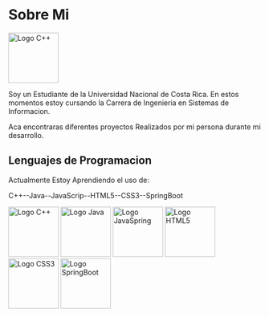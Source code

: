 <h1>Sobre Mi</h1>
<img src="https://img.youtube.com/vi/ku7t9gezlpg/maxresdefault.jpg" alt="Logo C++" width=100>

Soy un Estudiante de la Universidad Nacional de Costa Rica. 
En estos momentos estoy cursando la Carrera de Ingenieria en Sistemas de Informacion.

Aca encontraras diferentes proyectos Realizados por mi persona durante mi desarrollo.

<h2>Lenguajes de Programacion</h2>
<p>Actualmente Estoy Aprendiendo el uso de:</p>
 
<div>
 <p>C++--Java--JavaScrip--HTML5--CSS3--SpringBoot</p>
 <img src="https://upload.wikimedia.org/wikipedia/commons/1/18/ISO_C%2B%2B_Logo.svg" alt="Logo C++" width=100>

 <img src="https://cdn-icons-png.flaticon.com/512/5968/5968282.png" alt="Logo Java" width="100">

 <img src="https://upload.wikimedia.org/wikipedia/commons/6/6a/JavaScript-logo.png" alt="Logo JavaSpring" width="100">

 <img src="https://upload.wikimedia.org/wikipedia/commons/6/61/HTML5_logo_and_wordmark.svg" alt="Logo HTML5" width="100">

 <img src="https://upload.wikimedia.org/wikipedia/commons/d/d5/CSS3_logo_and_wordmark.svg" alt="Logo CSS3" width="100">

 <img src="https://upload.wikimedia.org/wikipedia/commons/7/79/Spring_Boot.svg" alt="Logo SpringBoot" width="100">
</div>
